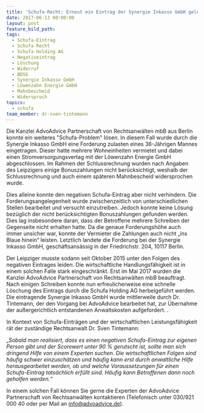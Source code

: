 ```yaml
---
title: 'Schufa-Recht: Erneut ein Eintrag der Synergie Inkasso GmbH gelöscht'
date: 2017-06-13 00:00:00
layout: post
feature_bild_path:
tags:
  - Schufa-Eintrag
  - Schufa Recht
  - Schufa Holding AG
  - Negativeintrag
  - Löschung
  - Widerruf
  - BDSG
  - Synergie Inkasso GmbH
  - Löwenzahn Energie GmbH
  - Mahnbescheid
  - Widerspruch
topics:
  - schufa
team_member: dr-sven-tintemann
---
```



Die Kanzlei AdvoAdvice Partnerschaft von Rechtsanw&auml;lten mbB aus Berlin konnte ein weiteres "Schufa-Problem" l&ouml;sen. In diesem Fall wurde durch die Synergie Inkasso GmbH eine Forderung zulasten eines 36-J&auml;hrigen Mannes eingetragen. Dieser hatte mehrere Wohneinheiten vermietet und dabei einen Stromversorgungsvertag mit der L&ouml;wenzahn Energie GmbH abgeschlossen. Im Rahmen der Schlussrechnung wurden nach Angaben des Leipzigers einige Bonuszahlungen nicht ber&uuml;cksichtigt, weshalb der Schlussrechnung und auch einem sp&auml;teren Mahnbescheid widersprochen wurde.

Dies alleine konnte den negativen Schufa-Eintrag aber nicht verhindern. Die Forderungsangelegenheit wurde zwischenzeitlich von unterschiedlichen Stellen bearbeitet und versucht einzutreiben. Jedoch konnte keine L&ouml;sung bez&uuml;glich der nicht ber&uuml;cksichtigten Bonuszahlungen gefunden werden. Dies lag insbesondere daran, dass der Betroffene mehrere Schreiben der Gegenseite nicht erhalten hatte. Da die genaue Forderungsh&ouml;he auch immer unsicher war, konnte der Vermieter die Zahlungen auch nicht „ins Blaue hinein“ leisten. Letztlich landete die Forderung bei der Synergie Inkasso GmbH, gesch&auml;ftsans&auml;ssig in der Friedrichstr. 204, 10117 Berlin.

Der Leipziger musste sodann seit Oktober 2015 unter den Folgen des negativen Eintrages leiden. Die wirtschaftliche Handlungsf&auml;higkeit ist in einem solchen Falle stark eingeschr&auml;nkt. Erst im Mai 2017 wurden die Kanzlei AdvoAdvice Partnerschaft von Rechtsanw&auml;lten mbB beauftragt. Nach einigen Schreiben konnte nun erfreulicherweise eine schnelle L&ouml;schung des Eintrags durch die Schufa Holding AG herbeigef&uuml;hrt werden. Die eintragende Synergie Inkasso GmbH wurde mittlerweile durch Dr. Tintemann, der den Vorgang bei AdvoAdvice bearbeitet hat, zur &Uuml;bernahme der au&szlig;ergerichtlich entstandenen Anwaltskosten aufgefordert. .

In Kontext von Schufa-Eintr&auml;gen und der wirtschaftlichen Leistungsf&auml;higkeit r&auml;t der zust&auml;ndige Rechtsanwalt Dr. Sven Tintemann:

„*Sobald man realisiert, dass es einen negativen Schufa-Eintrag zur eigenen Person gibt und der Scorewert unter 90 % gerutscht ist, sollte man sich dringend Hilfe von einem Experten suchen. Die wirtschaftlichen Folgen sind h&auml;ufig schwer einzusch&auml;tzen und h&auml;ufig kann erst durch anwaltliche Hilfe herausgearbeitet werden, ob und welche Voraussetzungen f&uuml;r einen Schufa-Eintrag tats&auml;chlich erf&uuml;llt sind. H&auml;ufig kann Betroffenen dann noch geholfen werden.“*

In einem solchen Fall k&ouml;nnen Sie gerne die Experten der AdvoAdvice Partnerschaft von Rechtsanw&auml;lten kontaktieren (Telefonisch unter 030/921 000 40 oder per Mail an [info@advoadvice.de](mailto:info@advoadvice.de)).